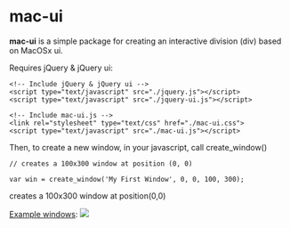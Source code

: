 # mac-ui

**mac-ui** is a simple package for creating an interactive division (div) based on MacOSx ui.


Requires jQuery & jQuery ui:

```
<!-- Include jQuery & jQuery ui -->
<script type="text/javascript" src="./jquery.js"></script>
<script type="text/javascript" src="./jquery-ui.js"></script>

<!-- Include mac-ui.js -->
<link rel="stylesheet" type="text/css" href="./mac-ui.css">
<script type="text/javascript" src="./mac-ui.js"></script>
```

Then, to create a new window, in your javascript, call create_window()

```
// creates a 100x300 window at position (0, 0)

var win = create_window('My First Window', 0, 0, 100, 300);
```

creates a 100x300 window at position(0,0)

[Example windows](https://imgur.com/KbZUcfQ.gif "Example windows"):
![](https://imgur.com/KbZUcfQ.gif)